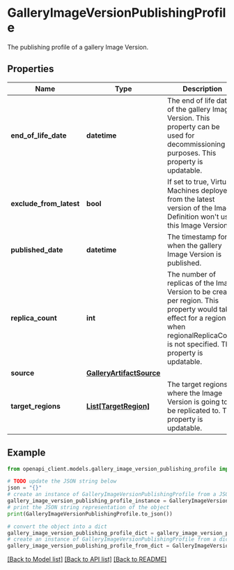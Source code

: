 # GalleryImageVersionPublishingProfile

The publishing profile of a gallery Image Version.

## Properties

Name | Type | Description | Notes
------------ | ------------- | ------------- | -------------
**end_of_life_date** | **datetime** | The end of life date of the gallery Image Version. This property can be used for decommissioning purposes. This property is updatable. | [optional] 
**exclude_from_latest** | **bool** | If set to true, Virtual Machines deployed from the latest version of the Image Definition won&#39;t use this Image Version. | [optional] 
**published_date** | **datetime** | The timestamp for when the gallery Image Version is published. | [optional] [readonly] 
**replica_count** | **int** | The number of replicas of the Image Version to be created per region. This property would take effect for a region when regionalReplicaCount is not specified. This property is updatable. | [optional] 
**source** | [**GalleryArtifactSource**](GalleryArtifactSource.md) |  | 
**target_regions** | [**List[TargetRegion]**](TargetRegion.md) | The target regions where the Image Version is going to be replicated to. This property is updatable. | [optional] 

## Example

```python
from openapi_client.models.gallery_image_version_publishing_profile import GalleryImageVersionPublishingProfile

# TODO update the JSON string below
json = "{}"
# create an instance of GalleryImageVersionPublishingProfile from a JSON string
gallery_image_version_publishing_profile_instance = GalleryImageVersionPublishingProfile.from_json(json)
# print the JSON string representation of the object
print(GalleryImageVersionPublishingProfile.to_json())

# convert the object into a dict
gallery_image_version_publishing_profile_dict = gallery_image_version_publishing_profile_instance.to_dict()
# create an instance of GalleryImageVersionPublishingProfile from a dict
gallery_image_version_publishing_profile_from_dict = GalleryImageVersionPublishingProfile.from_dict(gallery_image_version_publishing_profile_dict)
```
[[Back to Model list]](../README.md#documentation-for-models) [[Back to API list]](../README.md#documentation-for-api-endpoints) [[Back to README]](../README.md)


